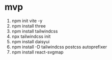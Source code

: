 # mvp

1. npm init vite -y
2. npm install three
3. npm install tailwindcss
4. npx tailwindcss init
5. npm install daisyui
6. npm install -D tailwindcss postcss autoprefixer
7. npm install react-svgmap